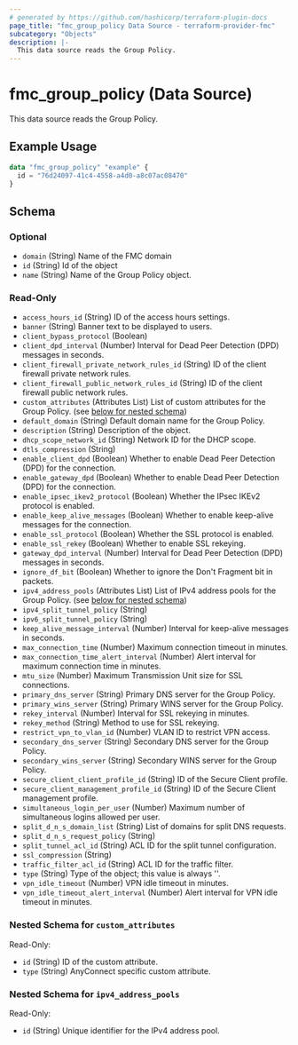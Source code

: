 ```yaml
---
# generated by https://github.com/hashicorp/terraform-plugin-docs
page_title: "fmc_group_policy Data Source - terraform-provider-fmc"
subcategory: "Objects"
description: |-
  This data source reads the Group Policy.
---
```


# fmc_group_policy (Data Source)

This data source reads the Group Policy.

## Example Usage

```terraform
data "fmc_group_policy" "example" {
  id = "76d24097-41c4-4558-a4d0-a8c07ac08470"
}
```

<!-- schema generated by tfplugindocs -->
## Schema

### Optional

- `domain` (String) Name of the FMC domain
- `id` (String) Id of the object
- `name` (String) Name of the Group Policy object.

### Read-Only

- `access_hours_id` (String) ID of the access hours settings.
- `banner` (String) Banner text to be displayed to users.
- `client_bypass_protocol` (Boolean)
- `client_dpd_interval` (Number) Interval for Dead Peer Detection (DPD) messages in seconds.
- `client_firewall_private_network_rules_id` (String) ID of the client firewall private network rules.
- `client_firewall_public_network_rules_id` (String) ID of the client firewall public network rules.
- `custom_attributes` (Attributes List) List of custom attributes for the Group Policy. (see [below for nested schema](#nestedatt--custom_attributes))
- `default_domain` (String) Default domain name for the Group Policy.
- `description` (String) Description of the object.
- `dhcp_scope_network_id` (String) Network ID for the DHCP scope.
- `dtls_compression` (String)
- `enable_client_dpd` (Boolean) Whether to enable Dead Peer Detection (DPD) for the connection.
- `enable_gateway_dpd` (Boolean) Whether to enable Dead Peer Detection (DPD) for the connection.
- `enable_ipsec_ikev2_protocol` (Boolean) Whether the IPsec IKEv2 protocol is enabled.
- `enable_keep_alive_messages` (Boolean) Whether to enable keep-alive messages for the connection.
- `enable_ssl_protocol` (Boolean) Whether the SSL protocol is enabled.
- `enable_ssl_rekey` (Boolean) Whether to enable SSL rekeying.
- `gateway_dpd_interval` (Number) Interval for Dead Peer Detection (DPD) messages in seconds.
- `ignore_df_bit` (Boolean) Whether to ignore the Don't Fragment bit in packets.
- `ipv4_address_pools` (Attributes List) List of IPv4 address pools for the Group Policy. (see [below for nested schema](#nestedatt--ipv4_address_pools))
- `ipv4_split_tunnel_policy` (String)
- `ipv6_split_tunnel_policy` (String)
- `keep_alive_message_interval` (Number) Interval for keep-alive messages in seconds.
- `max_connection_time` (Number) Maximum connection timeout in minutes.
- `max_connection_time_alert_interval` (Number) Alert interval for maximum connection time in minutes.
- `mtu_size` (Number) Maximum Transmission Unit size for SSL connections.
- `primary_dns_server` (String) Primary DNS server for the Group Policy.
- `primary_wins_server` (String) Primary WINS server for the Group Policy.
- `rekey_interval` (Number) Interval for SSL rekeying in minutes.
- `rekey_method` (String) Method to use for SSL rekeying.
- `restrict_vpn_to_vlan_id` (Number) VLAN ID to restrict VPN access.
- `secondary_dns_server` (String) Secondary DNS server for the Group Policy.
- `secondary_wins_server` (String) Secondary WINS server for the Group Policy.
- `secure_client_client_profile_id` (String) ID of the Secure Client profile.
- `secure_client_management_profile_id` (String) ID of the Secure Client management profile.
- `simultaneous_login_per_user` (Number) Maximum number of simultaneous logins allowed per user.
- `split_d_n_s_domain_list` (String) List of domains for split DNS requests.
- `split_d_n_s_request_policy` (String)
- `split_tunnel_acl_id` (String) ACL ID for the split tunnel configuration.
- `ssl_compression` (String)
- `traffic_filter_acl_id` (String) ACL ID for the traffic filter.
- `type` (String) Type of the object; this value is always ''.
- `vpn_idle_timeout` (Number) VPN idle timeout in minutes.
- `vpn_idle_timeout_alert_interval` (Number) Alert interval for VPN idle timeout in minutes.

<a id="nestedatt--custom_attributes"></a>
### Nested Schema for `custom_attributes`

Read-Only:

- `id` (String) ID of the custom attribute.
- `type` (String) AnyConnect specific custom attribute.


<a id="nestedatt--ipv4_address_pools"></a>
### Nested Schema for `ipv4_address_pools`

Read-Only:

- `id` (String) Unique identifier for the IPv4 address pool.
